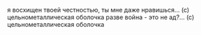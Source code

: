 я восхищен твоей честностью, ты мне даже нравишься...
(с) цельнометаллическая оболочка
разве война - это не ад?...
(с) цельнометаллическая оболочка
